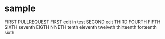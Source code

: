 # sample
FIRST PULLREQUEST
FIRST edit in test
SECOND edit
THIRD
FOURTH 
FIFTH
SIXTH
seventh	
EIGTH
NINETH
tenth
eleventh
twelveth
thirteenth
forteenth
sixth
